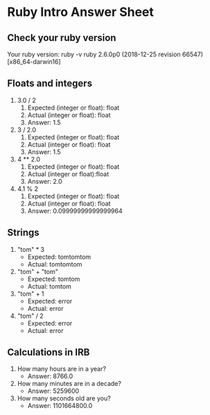 # Ruby Intro Answer Sheet

## Check your ruby version
Your ruby version: 
ruby -v
ruby 2.6.0p0 (2018-12-25 revision 66547) [x86_64-darwin16]

## Floats and integers 
1. 3.0 / 2
    1. Expected (integer or float):  float    
    2. Actual (integer or float): float
    3. Answer: 1.5
2. 3 / 2.0
    1. Expected (integer or float):   float   
    2. Actual (integer or float): float
    3. Answer: 1.5
3. 4 ** 2.0
    1. Expected (integer or float):  float
    2. Actual (integer or float):float
    3. Answer: 2.0
4. 4.1 % 2
    1. Expected (integer or float):  float  
    2. Actual (integer or float): float
    3. Answer: 0.09999999999999964

## Strings
1. "tom" * 3
    * Expected:   tomtomtom         
    * Actual: tomtomtom
2. "tom" + "tom"
    * Expected:     tomtom       
    * Actual: tomtom
3. "tom" + 1
    * Expected:  error          
    * Actual: error
4. "tom" / 2
    * Expected: error
    * Actual: error

## Calculations in IRB
1. How many hours are in a year?
    * Answer: 8766.0
2. How many minutes are in a decade?
    * Answer: 5259600
3. How many seconds old are you?
    * Answer: 1101664800.0
    